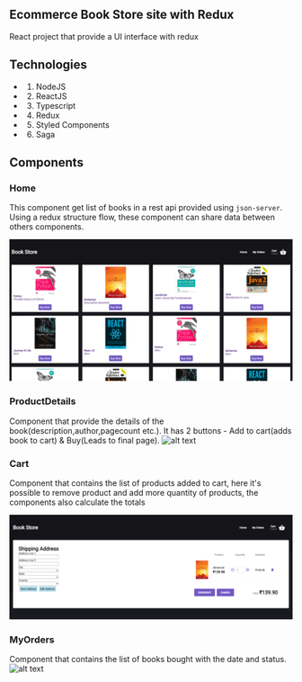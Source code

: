 ## Ecommerce Book Store site with Redux

React project that provide a UI interface with redux


## Technologies

-   1. NodeJS
-   2. ReactJS
-   3. Typescript
-   4. Redux
-   5. Styled Components
-   6. Saga

## Components

### Home

This component get list of books in a rest api provided using `json-server`. Using a redux structure flow, these component can share data between others components.

![alt text](/screenshots/home.png)

### ProductDetails

Component that provide the details of the book(description,author,pagecount etc.). It has 2 buttons - Add to cart(adds book to cart) & Buy(Leads to final page).
![alt text](/screenshots/productDetails.png)

### Cart

Component that contains the list of products added to cart, here it's possible to remove product and add more quantity of products, the components also calculate the totals

![alt text](/screenshots/cart.png)


### MyOrders

Component that contains the list of books bought with the date and status.
![alt text](/screenshots/myOrders.png)